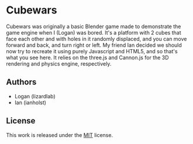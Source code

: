 # Cubewars
Cubewars was originally a basic Blender game made to demonstrate the game engine when I (Logan) was bored. It's a platform with 2 cubes that face each other and with holes in it randomly displaced, and you can move forward and back, and turn right or left. My friend Ian decided we should now try to recreate it using purely Javascript and HTML5, and so that's what you see here. It relies on the three.js and Cannon.js for the 3D rendering and physics engine, respectively.

## Authors
 - Logan (lizardlab)
 - Ian (ianholst)

## License
This work is released under the [MIT](http://opensource.org/licenses/MIT) license.
